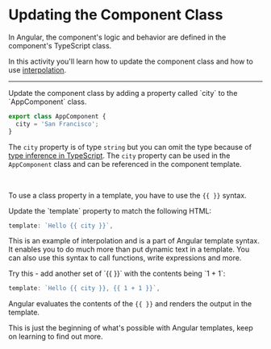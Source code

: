 # Updating the Component Class

In Angular, the component's logic and behavior are defined in the component's TypeScript class.

In this activity you'll learn how to update the component class and how to use [interpolation](guide/templates/interpolation).

<hr />

<docs-workflow>

<docs-step title="Add a property called `city`">
Update the component class by adding a property called `city` to the `AppComponent` class.

```ts
export class AppComponent {
  city = 'San Francisco';
}
```

The `city` property is of type `string` but you can omit the type because of [type inference in TypeScript](https://www.typescriptlang.org/docs/handbook/type-inference.html). The `city` property can be used in the `AppComponent` class and can be referenced in the component template.

<br>

To use a class property in a template, you have to use the `{{ }}` syntax.
</docs-step>

<docs-step title="Update the component template">
Update the `template` property to match the following HTML:

```ts
template: `Hello {{ city }}`,
```

This is an example of interpolation and is a part of Angular template syntax. It enables you to do much more than put dynamic text in a template. You can also use this syntax to call functions, write expressions and more.
</docs-step>

<docs-step title="More practice with interpolation">
Try this - add another set of `{{ }}` with the contents being `1 + 1`:

```ts
template: `Hello {{ city }}, {{ 1 + 1 }}`,
```

Angular evaluates the contents of the `{{ }}` and renders the output in the template.
</docs-step>

</docs-workflow>

This is just the beginning of what's possible with Angular templates, keep on learning to find out more.
